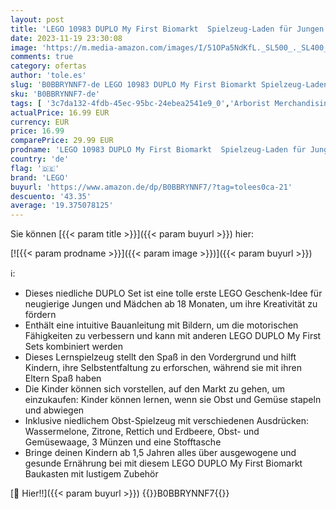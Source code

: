 ```yaml
---
layout: post
title: 'LEGO 10983 DUPLO My First Biomarkt  Spielzeug-Laden für Jungen und Mädchen  Lernspielzeug ab 1 5 Jahren  Obst- und Gemüsezubehör  Set für Kleinkinder'
date: 2023-11-19 23:30:08
image: 'https://m.media-amazon.com/images/I/51OPa5NdKfL._SL500_._SL400_.jpg'
comments: true
category: ofertas
author: 'tole.es'
slug: 'B0BBRYNNF7-de LEGO 10983 DUPLO My First Biomarkt Spielzeug-Laden für...'
sku: 'B0BBRYNNF7-de'
tags: [ '3c7da132-4fdb-45ec-95bc-24ebea2541e9_0','Arborist Merchandising Root','Bauklötze & Bausteine','Bauspielzeug & Konstruktionsspielzeug','Bereit für den Schulanfang','Best Selling','Custom Stores','Frühkindliche Betreuung','LEGO','Lego Duplo','Lernaktivitäten und MINT','Self Service','Special Features Stores','Spielzeug','Stores','e26659c6-d1cd-45cb-800b-2f9b432b8572_0','e26659c6-d1cd-45cb-800b-2f9b432b8572_5901','lego','​Bücher','🇩🇪', ]
actualPrice: 16.99 EUR
currency: EUR
price: 16.99
comparePrice: 29.99 EUR
prodname: 'LEGO 10983 DUPLO My First Biomarkt  Spielzeug-Laden für Jungen und Mädchen  Lernspielzeug ab 1 5 Jahren  Obst- und Gemüsezubehör  Set für Kleinkinder'
country: 'de'
flag: '🇩🇪'
brand: 'LEGO'
buyurl: 'https://www.amazon.de/dp/B0BBRYNNF7/?tag=tolees0ca-21'
descuento: '43.35'
average: '19.375078125'
---
```


Sie können [{{< param title >}}]({{< param buyurl >}}) hier:

[![{{< param prodname >}}]({{< param image >}})]({{< param buyurl >}})

ℹ️:

- Dieses niedliche DUPLO Set ist eine tolle erste LEGO Geschenk-Idee für neugierige Jungen und Mädchen ab 18 Monaten, um ihre Kreativität zu fördern
- Enthält eine intuitive Bauanleitung mit Bildern, um die motorischen Fähigkeiten zu verbessern und kann mit anderen LEGO DUPLO My First Sets kombiniert werden
- Dieses Lernspielzeug stellt den Spaß in den Vordergrund und hilft Kindern, ihre Selbstentfaltung zu erforschen, während sie mit ihren Eltern Spaß haben
- Die Kinder können sich vorstellen, auf den Markt zu gehen, um einzukaufen: Kinder können lernen, wenn sie Obst und Gemüse stapeln und abwiegen
- Inklusive niedlichem Obst-Spielzeug mit verschiedenen Ausdrücken: Wassermelone, Zitrone, Rettich und Erdbeere, Obst- und Gemüsewaage, 3 Münzen und eine Stofftasche
- Bringe deinen Kindern ab 1,5 Jahren alles über ausgewogene und gesunde Ernährung bei mit diesem LEGO DUPLO My First Biomarkt Baukasten mit lustigem Zubehör

[🛒 Hier!!]({{< param buyurl >}})
{{<world>}}B0BBRYNNF7{{</world>}}

